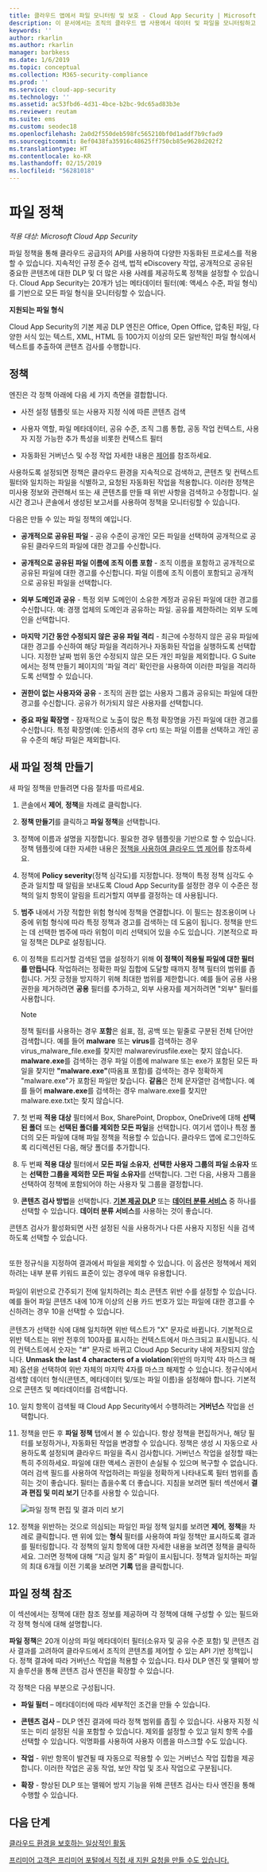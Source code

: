 ```yaml
---
title: 클라우드 앱에서 파일 모니터링 및 보호 - Cloud App Security | Microsoft Docs
description: 이 문서에서는 조직의 클라우드 앱 사용에서 데이터 및 파일을 모니터링하고 제어하는 데이터 정책을 설정하는 절차에 대해 설명합니다.
keywords: ''
author: rkarlin
ms.author: rkarlin
manager: barbkess
ms.date: 1/6/2019
ms.topic: conceptual
ms.collection: M365-security-compliance
ms.prod: ''
ms.service: cloud-app-security
ms.technology: ''
ms.assetid: ac53fbd6-4d31-4bce-b2bc-9dc65ad83b3e
ms.reviewer: reutam
ms.suite: ems
ms.custom: seodec18
ms.openlocfilehash: 2a0d2f550deb598fc565210bf0d1addf7b9cfad9
ms.sourcegitcommit: 8ef0438fa35916c48625ff750cb85e9628d202f2
ms.translationtype: HT
ms.contentlocale: ko-KR
ms.lasthandoff: 02/15/2019
ms.locfileid: "56281018"
---
```

# <a name="file-policies"></a>파일 정책  

*적용 대상: Microsoft Cloud App Security*

파일 정책을 통해 클라우드 공급자의 API를 사용하여 다양한 자동화된 프로세스를 적용할 수 있습니다. 지속적인 규정 준수 검색, 법적 eDiscovery 작업, 공개적으로 공유된 중요한 콘텐츠에 대한 DLP 및 더 많은 사용 사례를 제공하도록 정책을 설정할 수 있습니다. Cloud App Security는 20개가 넘는 메타데이터 필터(예: 액세스 수준, 파일 형식)를 기반으로 모든 파일 형식을 모니터링할 수 있습니다. 
 
**지원되는 파일 형식**

Cloud App Security의 기본 제공 DLP 엔진은 Office, Open Office, 압축된 파일, 다양한 서식 있는 텍스트, XML, HTML 등 100가지 이상의 모든 일반적인 파일 형식에서 텍스트를 추출하여 콘텐츠 검사를 수행합니다.

## <a name="policies"></a>정책 
엔진은 각 정책 아래에 다음 세 가지 측면을 결합합니다.  
  
- 사전 설정 템플릿 또는 사용자 지정 식에 따른 콘텐츠 검색  
  
- 사용자 역할, 파일 메타데이터, 공유 수준, 조직 그룹 통합, 공동 작업 컨텍스트, 사용자 지정 가능한 추가 특성을 비롯한 컨텍스트 필터  
  
- 자동화된 거버넌스 및 수정 작업 자세한 내용은 [제어](control.md)를 참조하세요.  
  
사용하도록 설정되면 정책은 클라우드 환경을 지속적으로 검색하고, 콘텐츠 및 컨텍스트 필터와 일치하는 파일을 식별하고, 요청된 자동화된 작업을 적용합니다. 이러한 정책은 미사용 정보와 관련해서 또는 새 콘텐츠를 만들 때 위반 사항을 검색하고 수정합니다. 실시간 경고나 콘솔에서 생성된 보고서를 사용하여 정책을 모니터링할 수 있습니다.  
  
다음은 만들 수 있는 파일 정책의 예입니다.  
  
-  **공개적으로 공유된 파일** - 공유 수준이 공개인 모든 파일을 선택하여 공개적으로 공유된 클라우드의 파일에 대한 경고를 수신합니다.  
  
- **공개적으로 공유된 파일 이름에 조직 이름 포함** - 조직 이름을 포함하고 공개적으로 공유된 파일에 대한 경고를 수신합니다. 파일 이름에 조직 이름이 포함되고 공개적으로 공유된 파일을 선택합니다.  
  
- **외부 도메인과 공유** - 특정 외부 도메인이 소유한 계정과 공유된 파일에 대한 경고를 수신합니다. 예: 경쟁 업체의 도메인과 공유하는 파일. 공유를 제한하려는 외부 도메인을 선택합니다.  
  
- **마지막 기간 동안 수정되지 않은 공유 파일 격리** - 최근에 수정하지 않은 공유 파일에 대한 경고를 수신하여 해당 파일을 격리하거나 자동화된 작업을 실행하도록 선택합니다. 지정한 날짜 범위 동안 수정되지 않은 모든 개인 파일을 제외합니다. G Suite에서는 정책 만들기 페이지의 '파일 격리' 확인란을 사용하여 이러한 파일을 격리하도록 선택할 수 있습니다.  
  
- **권한이 없는 사용자와 공유** - 조직의 권한 없는 사용자 그룹과 공유되는 파일에 대한 경고를 수신합니다. 공유가 허가되지 않은 사용자를 선택합니다.  
  
- **중요 파일 확장명** - 잠재적으로 노출이 많은 특정 확장명을 가진 파일에 대한 경고를 수신합니다. 특정 확장명(예: 인증서의 경우 crt) 또는 파일 이름을 선택하고 개인 공유 수준의 해당 파일은 제외합니다.  

## <a name="create-a-new-file-policy"></a>새 파일 정책 만들기  
새 파일 정책을 만들려면 다음 절차를 따르세요.  
  
1. 콘솔에서 **제어**, **정책**을 차례로 클릭합니다.  
  
2. **정책 만들기**를 클릭하고 **파일 정책**을 선택합니다.  
  
3. 정책에 이름과 설명을 지정합니다. 필요한 경우 템플릿을 기반으로 할 수 있습니다. 정책 템플릿에 대한 자세한 내용은 [정책을 사용하여 클라우드 앱 제어](control-cloud-apps-with-policies.md)를 참조하세요.  
  
4. 정책에 **Policy severity**(정책 심각도)를 지정합니다. 정책이 특정 정책 심각도 수준과 일치할 때 알림을 보내도록 Cloud App Security를 설정한 경우 이 수준은 정책의 일치 항목이 알림을 트리거할지 여부를 결정하는 데 사용됩니다.

5. **범주** 내에서 가장 적합한 위험 형식에 정책을 연결합니다. 이 필드는 참조용이며 나중에 위험 형식에 따라 특정 정책과 경고를 검색하는 데 도움이 됩니다.  정책을 만드는 데 선택한 범주에 따라 위험이 미리 선택되어 있을 수도 있습니다. 기본적으로 파일 정책은 DLP로 설정됩니다.  
  
6. 이 정책을 트리거할 검색된 앱을 설정하기 위해 **이 정책이 적용될 파일에 대한 필터를 만듭니다**. 작업하려는 정확한 파일 집합에 도달할 때까지 정책 필터의 범위를 좁힙니다. 거짓 긍정을 방지하기 위해 최대한 범위를 제한합니다. 예를 들어 공용 사용 권한을 제거하려면 **공용** 필터를 추가하고, 외부 사용자를 제거하려면 "외부" 필터를 사용합니다.  
   > [!NOTE] 
   > 정책 필터를 사용하는 경우 **포함**은 쉼표, 점, 공백 또는 밑줄로 구분된 전체 단어만 검색합니다. 예를 들어 **malware** 또는 **virus**를 검색하는 경우 virus_malware_file.exe를 찾지만 malwarevirusfile.exe는 찾지 않습니다. **malware.exe**를 검색하는 경우 파일 이름에 malware 또는 exe가 포함된 모든 파일을 찾지만 **"malware.exe"**(따옴표 포함)를 검색하는 경우 정확하게 "malware.exe"가 포함된 파일만 찾습니다. **같음**은 전체 문자열만 검색합니다. 예를 들어 **malware.exe**를 검색하는 경우 malware.exe를 찾지만 malware.exe.txt는 찾지 않습니다.  
7. 첫 번째 **적용 대상** 필터에서 Box, SharePoint, Dropbox, OneDrive에 대해 **선택된 폴더** 또는 **선택된 폴더를 제외한 모든 파일**을 선택합니다. 여기서 앱이나 특정 폴더의 모든 파일에 대해 파일 정책을 적용할 수 있습니다. 클라우드 앱에 로그인하도록 리디렉션된 다음, 해당 폴더를 추가합니다.  

8. 두 번째 **적용 대상** 필터에서 **모든 파일 소유자**, **선택한 사용자 그룹의 파일 소유자** 또는 **선택한 그룹을 제외한 모든 파일 소유자**를 선택합니다. 그런 다음, 사용자 그룹을 선택하여 정책에 포함되어야 하는 사용자 및 그룹을 결정합니다.
  
9. **콘텐츠 검사 방법**을 선택합니다. [**기본 제공 DLP**](content-inspection-built-in.md) 또는 [**데이터 분류 서비스**](content-inspection.md) 중 하나를 선택할 수 있습니다. **데이터 분류 서비스**를 사용하는 것이 좋습니다.

콘텐츠 검사가 활성화되면 사전 설정된 식을 사용하거나 다른 사용자 지정된 식을 검색하도록 선택할 수 있습니다.  <br></br>

   또한 정규식을 지정하여 결과에서 파일을 제외할 수 있습니다. 이 옵션은 정책에서 제외하려는 내부 분류 키워드 표준이 있는 경우에 매우 유용합니다. <br></br> 
   파일이 위반으로 간주되기 전에 일치하려는 최소 콘텐츠 위반 수를 설정할 수 있습니다. 예를 들어 파일 콘텐츠 내에 10개 이상의 신용 카드 번호가 있는 파일에 대한 경고를 수신하려는 경우 10을 선택할 수 있습니다.  <br></br>
   콘텐츠가 선택한 식에 대해 일치하면 위반 텍스트가 "X" 문자로 바뀝니다. 기본적으로 위반 텍스트는 위반 전후의 100자를 표시하는 컨텍스트에서 마스크되고 표시됩니다. 식의 컨텍스트에서 숫자는 "#" 문자로 바뀌고 Cloud App Security 내에 저장되지 않습니다. **Unmask the last 4 characters of a violation**(위반의 마지막 4자 마스크 해제) 옵션을 선택하여 위반 자체의 마지막 4자를 마스크 해제할 수 있습니다. 정규식에서 검색할 데이터 형식(콘텐츠, 메타데이터 및/또는 파일 이름)을 설정해야 합니다. 기본적으로 콘텐츠 및 메타데이터를 검색합니다. 
   
10. 일치 항목이 검색될 때 Cloud App Security에서 수행하려는 **거버넌스** 작업을 선택합니다.  
  
11. 정책을 만든 후 **파일 정책** 탭에서 볼 수 있습니다. 항상 정책을 편집하거나, 해당 필터를 보정하거나, 자동화된 작업을 변경할 수 있습니다. 정책은 생성 시 자동으로 사용하도록 설정되며 클라우드 파일을 즉시 검사합니다.  거버넌스 작업을 설정할 때는 특히 주의하세요. 파일에 대한 액세스 권한이 손실될 수 있으며 복구할 수 없습니다. 여러 검색 필드를 사용하여 작업하려는 파일을 정확하게 나타내도록 필터 범위를 좁히는 것이 좋습니다. 필터는 좁을수록 더 좋습니다. 지침을 보려면 필터 섹션에서 **결과 편집 및 미리 보기** 단추를 사용할 수 있습니다.  
  
    ![파일 정책 편집 및 결과 미리 보기](./media/file-policy-edit-and-preview-results.png "파일 정책 편집 및 결과 미리 보기")  
  
12. 정책을 위반하는 것으로 의심되는 파일인 파일 정책 일치를 보려면 **제어**, **정책**을 차례로 클릭합니다. 맨 위에 있는 **형식** 필터를 사용하여 파일 정책만 표시하도록 결과를 필터링합니다. 각 정책의 일치 항목에 대한 자세한 내용을 보려면 정책을 클릭하세요. 그러면 정책에 대해 “지금 일치 중” 파일이 표시됩니다. 정책과 일치하는 파일의 최대 6개월 이전 기록을 보려면 **기록** 탭을 클릭합니다.     
  
## <a name="file-policy-reference"></a>파일 정책 참조  
이 섹션에서는 정책에 대한 참조 정보를 제공하며 각 정책에 대해 구성할 수 있는 필드와 각 정책 형식에 대해 설명합니다. 
  
**파일 정책**은 20개 이상의 파일 메타데이터 필터(소유자 및 공유 수준 포함) 및 콘텐츠 검사 결과를 고려하여 클라우드에서 조직의 콘텐츠를 제어할 수 있는 API 기반 정책입니다. 정책 결과에 따라 거버넌스 작업을 적용할 수 있습니다. 타사 DLP 엔진 및 맬웨어 방지 솔루션을 통해 콘텐츠 검사 엔진을 확장할 수 있습니다.  
  
각 정책은 다음 부분으로 구성됩니다.  
  
- **파일 필터** – 메타데이터에 따라 세부적인 조건을 만들 수 있습니다.  
  
- **콘텐츠 검사** – DLP 엔진 결과에 따라 정책 범위를 좁힐 수 있습니다. 사용자 지정 식 또는 미리 설정된 식을 포함할 수 있습니다. 제외를 설정할 수 있고 일치 항목 수를 선택할 수 있습니다. 익명화를 사용하여 사용자 이름을 마스크할 수도 있습니다. 
  
- **작업** - 위반 항목이 발견될 때 자동으로 적용할 수 있는 거버넌스 작업 집합을 제공합니다.  이러한 작업은 공동 작업, 보안 작업 및 조사 작업으로 구분됩니다.

- **확장** - 향상된 DLP 또는 맬웨어 방지 기능을 위해 콘텐츠 검사는 타사 엔진을 통해 수행할 수 있습니다.  

  
## <a name="next-steps"></a>다음 단계 
[클라우드 환경을 보호하는 일상적인 활동](daily-activities-to-protect-your-cloud-environment.md)   

[프리미어 고객은 프리미어 포털에서 직접 새 지원 요청을 만들 수도 있습니다.](https://premier.microsoft.com/)  
  
  

